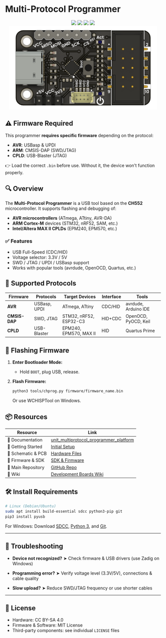 # Multi-Protocol Programmer

<div align="center">
  <img src="https://img.shields.io/badge/version-1.0-blue.svg" />
  <img src="https://img.shields.io/badge/language-C-lightgrey.svg" />
  <img src="https://img.shields.io/badge/language-Python-lightgrey.svg" />
  <img src="https://img.shields.io/badge/license-MIT-green.svg" />
</div>

<div align="center">
  <img src="https://raw.githubusercontent.com/UNIT-Electronics-MX/unit_ch552_multiprotocol_programmer/refs/heads/main/hardware/resources/programmer.png" width="480" alt="Multi-Protocol Programmer" />
</div>

## ⚠️ Firmware Required

This programmer **requires specific firmware** depending on the protocol:

* **AVR**: USBasp & UPDI
* **ARM**: CMSIS-DAP (SWD/JTAG)
* **CPLD**: USB-Blaster (JTAG)

👉 Load the correct `.bin` before use. Without it, the device won’t function properly.

## 🔍 Overview

The **Multi-Protocol Programmer** is a USB tool based on the **CH552** microcontroller. It supports flashing and debugging of:

* **AVR microcontrollers** (ATmega, ATtiny, AVR-DA)
* **ARM Cortex-M** devices (STM32, nRF52, SAM, etc.)
* **Intel/Altera MAX II CPLDs** (EPM240, EPM570, etc.)

### ✅ Features

* USB Full-Speed (CDC/HID)
* Voltage selector: 3.3V / 5V
* SWD / JTAG / UPDI / USBasp support
* Works with popular tools (avrdude, OpenOCD, Quartus, etc.)


## 🔌 Supported Protocols

| Firmware      | Protocols    | Target Devices         | Interface | Tools                |
| ------------- | ------------ | ---------------------- | --------- | -------------------- |
| **AVR**       | USBasp, UPDI | ATmega, ATtiny         | CDC/HID   | avrdude, Arduino IDE |
| **CMSIS-DAP** | SWD, JTAG    | STM32, nRF52, ESP32-C3 | HID+CDC   | OpenOCD, PyOCD, Keil |
| **CPLD**      | USB-Blaster  | EPM240, EPM570, MAX II | HID       | Quartus Prime        |

## 🚀 Flashing Firmware

1. **Enter Bootloader Mode:**

   * Hold `BOOT`, plug USB, release.
2. **Flash Firmware:**

   ```bash
   python3 tools/chprog.py firmware/firmware_name.bin
   ```

   Or use WCHISPTool on Windows.


## 📦 Resources

| Resource           | Link                                                                                                                       |
| ------------------ | -------------------------------------------------------------------------------------------------------------------------- |
| 🧾 Documentation   | [unit\_multiprotocol\_programmer\_platform](https://unit-electronics-mx.github.io/unit_multiprotocol_programmer_platform/) |
| 🚀 Getting Started | [Initial Setup](https://unit-electronics-mx.github.io/unit_ch552_multiprotocol_programmer/index.html)                      |
| 📐 Schematic & PCB | [Hardware Files](https://github.com/UNIT-Electronics-MX/unit_ch552_multiprotocol_programmer/tree/main/hardware)            |
| 💾 Firmware & SDK  | [SDK & Firmware](https://github.com/UNIT-Electronics-MX/unit_ch55x_docker_sdk)                                             |
| 🧰 Main Repository | [GitHub Repo](https://github.com/UNIT-Electronics-MX/unit_ch552_multiprotocol_programmer)                                  |
| 📖 Wiki            | [Development Boards Wiki](https://unit-electronics-mx.github.io/wiki_uelectronics/es/docs/Development_boards/devlab/multiprotocol/) |



## 🛠️ Install Requirements

```bash
# Linux (Debian/Ubuntu)
sudo apt install build-essential sdcc python3-pip git
pip3 install pyusb
```

For Windows:
Download [SDCC](https://sdcc.sourceforge.net/), [Python 3](https://python.org/), and [Git](https://git-scm.com/).

---

## 🧩 Troubleshooting

* **Device not recognized?**
  ➤ Check firmware & USB drivers (use Zadig on Windows)

* **Programming error?**
  ➤ Verify voltage level (3.3V/5V), connections & cable quality

* **Slow upload?**
  ➤ Reduce SWD/JTAG frequency or use shorter cables

---

## 📄 License

* Hardware: CC BY-SA 4.0
* Firmware & Software: MIT License
* Third-party components: see individual `LICENSE` files

